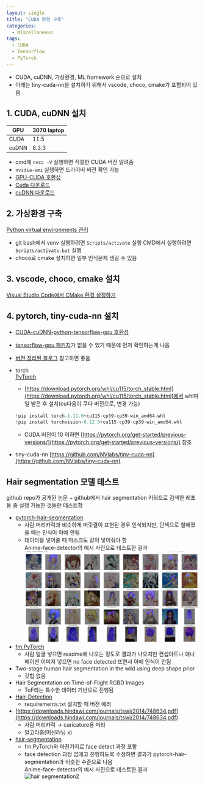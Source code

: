 ```yaml
---
layout: single
title: "CUDA 환경 구축"
categories:
  - Miscellaneous
tags:
  - CUDA
  - Tensorflow
  - PyTorch
---
```


- CUDA, cuDNN, 가상환경, ML framework 순으로 설치
- 아래는 tiny-cuda-nn을 설치하기 위해서 vscode, choco, cmake가 포함되어 있음

## 1. CUDA, cuDNN 설치

| GPU   | 3070 laptop |
| ----- | ----------- |
| CUDA  | 11.5        |
| cuDNN | 8.3.3       |

- cmd에 `nvcc -V` 실행하면 적절한 CUDA 버전 알려줌
- `nvidia-smi` 실행하면 드라이버 버전 확인 가능
- [GPU-CUDA 호환성](https://docs.nvidia.com/deploy/cuda-compatibility/index.html)
- [Cuda 다운로드](https://developer.nvidia.com/cuda-toolkit-archive)
- [cuDNN 다운로드](https://developer.nvidia.com/rdp/cudnn-archive)

## 2. 가상환경 구축

[Python virtual environments 관리](https://siriyaoff.github.io/miscellaneous/Misc-python-virtual-envs.md)

- git bash에서 venv 실행하려면 `Scripts/activate` 실행
  CMD에서 실행하려면 `Scripts/activate.bat` 실행
- choco로 cmake 설치하면 일부 인식문제 생길 수 있음

## 3. vscode, choco, cmake 설치

[Visual Studio Code에서 CMake 환경 설정하기](https://evandde.github.io/vscode-cmake/)

## 4. pytorch, tiny-cuda-nn 설치

- [CUDA-cuDNN-python-tensorflow-gpu 호환성](https://www.tensorflow.org/install/source_windows#tested_build_configurations)
- [tensorflow-gpu 패키지](https://anaconda.org/search?q=platform%3Awin-64+tensorflow-gpu)가 없을 수 있기 때문에 먼저 확인하는게 나음
- [버전 정리된 블로그](https://velog.io/@boom109/Conda-Env-Tensorflow-Pytorch-%ED%99%98%EA%B2%BD-%EA%B5%AC%EC%84%B1) 참고하면 좋음

- torch  
  [PyTorch](https://pytorch.org/get-started/locally/)
  - [https://download.pytorch.org/whl/cu115/torch_stable.html](https://download.pytorch.org/whl/cu115/torch_stable.html)에서 whl파일 받은 후 설치(cu다음이 쿠다 버전으로, 변경 가능)
  ```python
  !pip install torch-1.11.0+cu115-cp39-cp39-win_amd64.whl
  !pip install torchvision-0.12.0+cu115-cp39-cp39-win_amd64.whl
  ```
  - CUDA 버전이 10 이하면 [https://pytorch.org/get-started/previous-versions/](https://pytorch.org/get-started/previous-versions/) 참조
- tiny-cuda-nn
  [https://github.com/NVlabs/tiny-cuda-nn](https://github.com/NVlabs/tiny-cuda-nn)

## Hair segmentation 모델 테스트

github repo가 공개된 논문 + github에서 hair segmentation 키워드로 검색한 레포들 중 실행 가능한 것들만 테스트함

- [pytorch-hair-segmentation](https://github.com/YBIGTA/pytorch-hair-segmentation)
  - 사람 머리카락과 비슷하게 머릿결이 표현된 경우 인식되지만, 단색으로 칠해졌을 때는 인식이 아예 안됨
  - 데이터를 넣어줄 때 마스크도 같이 넣어줘야 함  
    Anime-face-detector의 예시 사진으로 테스트한 결과  
    ![hair segmentation1](https://raw.githubusercontent.com/siriyaoff/siriyaoff.github.io/master/_posts/img/hair-segmentation1.png)
- [fm.PyTorch](https://github.com/ash11sh/fm.PyTorch)
  - 사람 얼굴 넣으면 readme에 나오는 정도로 결과가 나오지만 컨셉아트나 애니메이션 이미지 넣으면 no face detected 뜨면서 아예 인식이 안됨
- Two-stage human hair segmentation in the wild using deep shape prior
  - 깃헙 없음
- Hair Segmentation on Time-of-Flight RGBD Images
  - ToF라는 특수한 데이터 기반으로 진행됨
- [Hair-Detection](https://github.com/Papich23691/Hair-Detection)
  - requirements.txt 설치할 때 버전 에러
- [https://downloads.hindawi.com/journals/tswj/2014/748634.pdf](https://downloads.hindawi.com/journals/tswj/2014/748634.pdf)
  - 사람 머리카락 → caricature용 머리
  - 알고리즘(머신러닝 x)
- [hair-segmentation](https://github.com/thangtran480/hair-segmentation)
  - fm.PyTorch와 마찬가지로 face detect 과정 포함
  - face detection 과정 없애고 진행하도록 수정하면 결과가 pytorch-hair-segmentation과 비슷한 수준으로 나옴  
    Anime-face-detector의 예시 사진으로 테스트한 결과  
    ![hair segmentation2](https://raw.githubusercontent.com/siriyaoff/siriyaoff.github.io/master/_posts/img/hair-segmentation2.png)
